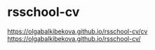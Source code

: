 # rsschool-cv
https://olgabalkibekova.github.io/rsschool-cv/cv
https://olgabalkibekova.github.io/rsschool-cv/
